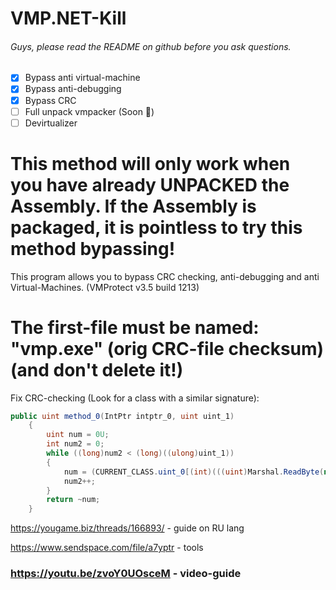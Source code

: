 # VMP.NET-Kill

###### Guys, please read the README on github before you ask questions.
- [x] Bypass anti virtual-machine
- [x] Bypass anti-debugging
- [x] Bypass CRC
- [ ] Full unpack vmpacker (Soon 🧐)
- [ ] Devirtualizer
# This method will only work when you have already UNPACKED the Assembly. If the Assembly is packaged, it is pointless to try this method bypassing!

This program allows you to bypass CRC checking, anti-debugging and anti Virtual-Machines. (VMProtect v3.5 build 1213)

# The first-file must be named: "vmp.exe" (orig CRC-file checksum)(and don't delete it!)

Fix CRC-checking (Look for a class with a similar signature):
```csharp
public uint method_0(IntPtr intptr_0, uint uint_1)
    {
        uint num = 0U;
        int num2 = 0;
        while ((long)num2 < (long)((ulong)uint_1))
        {
            num = (CURRENT_CLASS.uint_0[(int)(((uint)Marshal.ReadByte(new IntPtr(intptr_0.ToInt64() + (long)num2)) ^ num) & 255U)] ^ num >> 8);
            num2++;
        }
        return ~num;
    }
```

https://yougame.biz/threads/166893/ - guide on RU lang

https://www.sendspace.com/file/a7yptr - tools

### https://youtu.be/zvoY0UOsceM - video-guide
